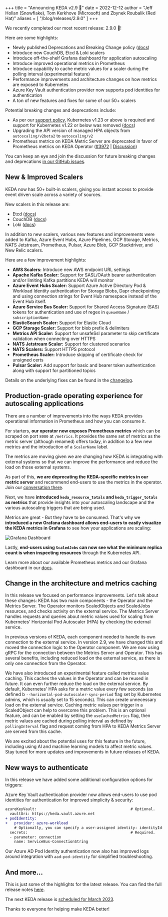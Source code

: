 +++
title = "Announcing KEDA v2.9 🎉"
date = 2022-12-12
author = "Jeff Hollan (Snowflake), Tom Kerkhove (Microsoft) and Zbynek Roubalik (Red Hat)"
aliases = [
"/blog/releases/2.9.0"
]
+++

We recently completed our most recent release: 2.9.0 🎉!

Here are some highlights:

- Newly published Deprecations and Breaking Change policy ([docs](https://github.com/kedacore/governance/blob/main/DEPRECATIONS.md))
- Introduce new CouchDB, Etcd & Loki scalers
- Introduce off-the-shelf Grafana dashboard for application autoscaling
- Introduce improved operational metrics in Prometheus
- Introduce capability to cache metric values for a scaler during the polling interval (experimental feature)
- Performance improvements and architecture changes on how metrics are exposed to Kubernetes
- Azure Key Vault authentication provider now supports pod identities for authentication
- A ton of new features and fixes for some of our 50+ scalers

Potential breaking changes and deprecations include:
- As per our [support policy](https://github.com/kedacore/governance/blob/main/SUPPORT.md), Kubernetes v1.23 or above is required and support for Kubernetes v1.22 or below was removed ([docs](https://keda.sh/docs/2.9/operate/cluster/#kubernetes-compatibility))
- Upgrading the API version of managed HPA objects from `autoscaling/v2beta2` to `autoscaling/v2`
- Prometheus metrics on KEDA Metric Server are deprecated in favor of Prometheus metrics on KEDA Operator ([#3972](https://github.com/kedacore/keda/issues/3972) | [Discussion](https://github.com/kedacore/keda/discussions/3973))

You can keep an eye and join the discussion for future breaking changes and deprecations [in our GitHub issues](https://github.com/kedacore/keda/issues?q=is%3Aissue+is%3Aopen+sort%3Aupdated-desc+label%3Abreaking-change).

## New & Improved Scalers

KEDA now has 50+ built-in scalers, giving you instant access to provide event driven scale across a variety of sources.

New scalers in this release are:
- Etcd ([docs](https://keda.sh/docs/scalers/etcd/))
- CouchDB ([docs](https://keda.sh/docs/scalers/couchdb/))
- Loki ([docs](https://keda.sh/docs/scalers/loki/))

In addition to new scalers, various new features and improvements were added to Kafka, Azure Event Hubs, Azure Pipelines, GCP Storage, Metrics, NATS Jetstream, Prometheus, Pulsar, Azure Blob, GCP Stackdriver, and New Relic scalers.

Here are a few improvement highlights:

- **AWS Scalers:** Introduce new AWS endpoint URL settings
- **Apache Kafka Scaler:** Support for SASL/OAuth bearer authentication and/or limiting Kafka partitions KEDA will monitor
- **Azure Event Hubs Scaler:** Support Azure Active Directory Pod & Workload Identity authentication for Storage Blobs, Dapr checkpointing and using connection strings for Event Hub namespace instead of the Event Hub itself.
- **Azure Service Bus Scaler:** Support for Shared Access Signature (SAS) tokens for authentication and use of regex in `queueName` / `subscriptionName`
- **ElasticSearch Scaler:** Support for Elastic Cloud
- **GCP Storage Scaler:** Support for blob prefix & delimiters
- **Metrics API Scaler:** Support for unsafeSsl parameter to skip certificate validation when connecting over HTTPS
- **NATS Jetstream Scaler:** Support for clustered scenarios
- **NATS Scalers:** Support HTTPS protocol
- **Prometheus Scaler:** Introduce skipping of certificate check for unsigned certs
- **Pulsar Scaler:** Add support for basic and bearer token authentication along with support for partitioned topics

Details on the underlying fixes can be found in the [changelog](https://github.com/kedacore/keda/blob/main/CHANGELOG.md#v290).

## Production-grade operating experience for autoscaling applications

There are a number of improvements into the ways KEDA provides operational information in Prometheus and how you can consume it.

For starters, **our operator now exposes Prometheus metrics** which can be scraped on port `8080` at `/metrics`. It provides the same set of metrics as the metric server (although renamed) offers today, in addition to a few new metrics and the introduction of a `ScalerName` label.

The metrics are moving given we are changing how KEDA is integrating with external systems so that we can improve the performance and reduce the load on those external systems.

As part of this, **we are deprecating the KEDA-specific metrics in our metric server** and recommend end-users to use the metrics in the operator. Join our [conversation there](https://github.com/kedacore/keda/discussions/3973).

Next, we have **introduced `keda_resource_totals` and `keda_trigger_totals` as metrics** that provide insights into your autoscaling landscape and the various autoscaling triggers that are being used.

Metrics are great - But they have to be consumed. That's why we **introduced a new Grafana dashboard allows end-users to easily visualize the KEDA metrics in Grafana** to see how your applications are scaling:

![Grafana Dashboard](/img/blog/v2.9-release/grafana-dashboard.png)

Lastly, **end-users using `ScaledJobs` can now see what the minimum replica count is when inspecting resources** through the Kubernetes API.

Learn more about our available Prometheus metrics and our Grafana dashboard in our [docs](https://keda.sh/docs/operate/prometheus/).

## Change in the architecture and metrics caching

In this release we focused on performance improvements. Let's talk about these changes: KEDA has two main components - the Operator and the Metrics Server. The Operator monitors ScaledObjects and ScaledJobs resources, and checks activity on the external service. The Metrics Server handles requests and queries about metric values used for scaling from Kubernetes' Horizontal Pod Autoscaler (HPA) by checking the external service.

In previous versions of KEDA, each component needed to handle its own connection to the external service. In version 2.9, we have changed this and moved the connection logic to the Operator component. We are now using gRPC for the connection between the Metrics Server and Operator. This has several benefits, including reduced load on the external service, as there is only one connection from the Operator.

We have also introduced an experimental feature called metrics value caching. This caches the values in the Operator and can be reused in future. It can even further reduce the load on the external service. By default, Kubernetes' HPA asks for a metric value every few seconds (as defined b `--horizontal-pod-autoscaler-sync-period` flag set by Kubernetes admins, which is usually set to 15 seconds). This can create unnecessary load on the external service. Caching metric values per trigger in a ScaledObject can help to overcome this problem. This is an optional feature, and can be enabled by setting the `useCachedMetrics` flag, then metric values are cached during polling interval as defined by `pollingInterval` flag and request coming from HPA to KEDA Metrics Server are served from this cache.

We are excited about the potential uses for this feature in the future, including using AI and machine learning models to affect metric values. Stay tuned for more updates and improvements in future releases of KEDA.

## New ways to authenticate

In this release we have added some additional configuration options for triggers:

Azure Key Vault authentication provider now allows end-users to use pod identities for authentication for improved simplicity & security:

```diff
azureKeyVault:                                          # Optional.
  vaultUri: https://keda.vault.azure.net
+ podIdentity:
+   provider: azure-workload
    # Optionally, you can specify a user-assigned identity: identityId: <identity-id>
  secrets:                                              # Required.
  - parameter: connection
    name: ServiceBus-ConnectionString  
```

Our Azure AD Pod Identity authentication now also has improved logs around integration with `aad-pod-identity` for simplified troubleshooting.

## And more...

This is just some of the highlights for the latest release. You can find the full release notes [here](https://github.com/kedacore/keda/releases/tag/v2.9.0).

The next KEDA release is [scheduled for March 2023](https://github.com/kedacore/keda/blob/main/ROADMAP.md).

Thanks to everyone for helping make KEDA better!
